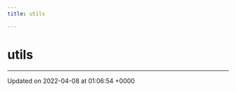 ```yaml
---
title: utils

---
```


# utils








-------------------------------

Updated on 2022-04-08 at 01:06:54 +0000